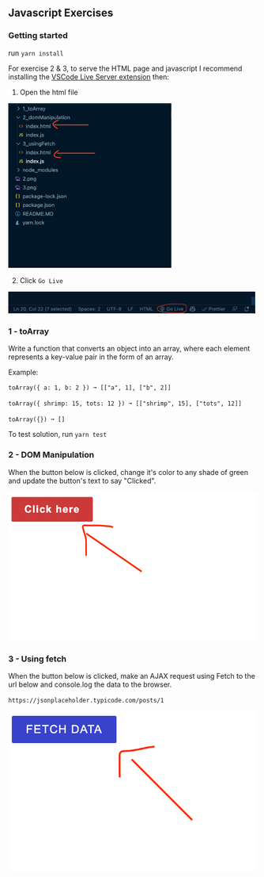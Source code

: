 ## Javascript Exercises

### Getting started

run `yarn install`

For exercise 2 & 3, to serve the HTML page and javascript I recommend installing the [VSCode Live Server extension](https://marketplace.visualstudio.com/items?itemName=ritwickdey.LiveServer) then:

1. Open the html file
<img src=./a.png width=330 />

2. Click `Go Live`
<img src=./b.png width=500 />

### 1 - toArray

Write a function that converts an object into an array, where each element represents a key-value pair in the form of an array.

Example:
```
toArray({ a: 1, b: 2 }) ➞ [["a", 1], ["b", 2]]

toArray({ shrimp: 15, tots: 12 }) ➞ [["shrimp", 15], ["tots", 12]]

toArray({}) ➞ []

```

To test solution, run `yarn test`

### 2 - DOM Manipulation

When the button below is clicked, change it's color to any shade of green and update the button's text to say "Clicked".

![button](./2.png)

### 3 - Using fetch

When the button below is clicked, make an AJAX request using Fetch to the url below and console.log the data to the browser.

`https://jsonplaceholder.typicode.com/posts/1`

![button](./3.png)
